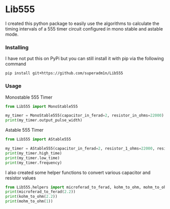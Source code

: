 # Lib555
I created this python package to easily use the algorithms to calculate the timing
intervals of a 555 timer circuit configured in mono stable and astable mode.

### Installing
I have not put this on PyPi but you can still install it with pip via the following command
```commandline
pip install git+https://github.com/superadm1n/Lib555
```

### Usage
Monostable 555 Timer
```python
from Lib555 import MonoStable555

my_timer = MonoStable555(capacitor_in_ferad=2, resistor_in_ohms=22000)
print(my_timer.output_pulse_width)

```

Astable 555 Timer
```python
from Lib555 import AStable555

my_timer = AStable555(capacitor_in_ferad=2, resistor_1_ohms=22000, resistor_2_ohms=22000)
print(my_timer.high_time)
print(my_timer.low_time)
print(my_timer.frequency)
```

I also created some helper functions to convert various capacitor and resistor values
```python
from Lib555.helpers import microferad_to_ferad, kohm_to_ohm, mohm_to_ohm
print(microferad_to_ferad(2.2))
print(kohm_to_ohm(2.2))
print(mohm_to_ohm(1))
```